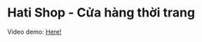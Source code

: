 <!DOCTYPE html>
<html>
<head>
</head>
<body>
  <h1>Hati Shop - Cửa hàng thời trang</h1>
  <p>Video demo: <a href="https://youtu.be/matG2vkYVO0">Here!</a></p>
</body>
</html>
